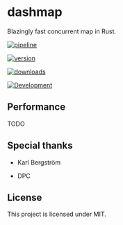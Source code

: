 # dashmap

Blazingly fast concurrent map in Rust.

[![pipeline](http://gitlab.nebulanet.cc/xacrimon/dashmap/badges/master/pipeline.svg)](http://gitlab.nebulanet.cc/xacrimon/dashmap/commits/master)

[![version](https://shields.io/crates/v/dashmap)](https://crates.io/crates/dashmap)

[![downloads](https://shields.io/d/dashmap)](https://crates.io/crates/dashmap)

[![Development](https://img.shields.io/static/v1?label=Development&message=Active&color=green)](https://shields.io/)

## Performance

TODO

## Special thanks

- Karl Bergström

- DPC

## License

This project is licensed under MIT.
